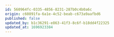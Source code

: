 ```yaml
---
id: 560964fc-0335-4856-8231-287b0c4b0a6c
origin: c60891fa-6a1e-4c52-beab-c673a9aafbd6
published: false
updated_by: b1c36291-e863-41f3-8c6f-b18dd4f22325
updated_at: 1696923384
---
```


